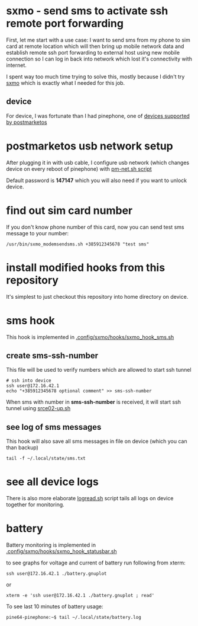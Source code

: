 # sxmo - send sms to activate ssh remote port forwarding

First, let me start with a use case: I want to send sms from my phone to sim card
at remote location which will then bring up mobile network data and establish
remote ssh port forwarding to external host using new mobile connection so I can
log in back into network which lost it's connectivity with internet.

I spent way too much time trying to solve this, mostly because I didn't try
[sxmo](https://sxmo.org) which is exactly what I needed for this job.

## device

For device, I was fortunate than I had pinephone, one of 
[devices supported by postmarketos](https://wiki.postmarketos.org/wiki/Devices)

# postmarketos usb network setup

After plugging it in with usb cable, I configure usb network (which
changes device on every reboot of pinephone) with [pm-net.sh script](pm-net.sh)

Default password is **147147** which you will also need if you want to unlock device.

# find out sim card number

If you don't know phone number of this card, now you can
send test sms message to your number:
```
/usr/bin/sxmo_modemsendsms.sh +385912345678 "test sms"
```

# install modified hooks from this repository

It's simplest to just checkout this repository into home directory on device.

# sms hook

This hook is implemented in [.config/sxmo/hooks/sxmo_hook_sms.sh](.config/sxmo/hooks/sxmo_hook_sms.sh)

## create sms-ssh-number

This file will be used to verify numbers which are allowed to start ssh tunnel

```
# ssh into device
ssh user@172.16.42.1
echo "+385912345678 optional comment" >> sms-ssh-number
```

When sms with number in **sms-ssh-number** is received, it will start ssh tunnel using
[srce02-up.sh](srce02-up.sh)

## see log of sms messages

This hook will also save all sms messages in file on device (which you can than backup)

```
tail -f ~/.local/state/sms.txt
```

# see all device logs

There is also more elaborate [logread.sh](logread.sh) script tails all
logs on device together for monitoring.

# battery

Battery monitoring is implemented in
[.config/sxmo/hooks/sxmo_hook_statusbar.sh](.config/sxmo/hooks/sxmo_hook_statusbar.sh)

to see graphs for voltage and current of battery run following from xterm:

```
ssh user@172.16.42.1 ./battery.gnuplot
```

or

```
xterm -e 'ssh user@172.16.42.1 ./battery.gnuplot ; read'
```

To see last 10 minutes of battery usage:

```
pine64-pinephone:~$ tail ~/.local/state/battery.log
```


